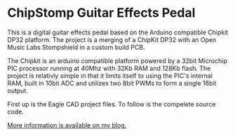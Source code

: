 ChipStomp Guitar Effects Pedal
==============================

This is a digital guitar effects pedal based on the Arduino compatible Chipkit DP32 platform.
The project is a merging of a ChipKit DP32 with an Open Music Labs Stompshield in a custom build PCB.

The Chipkit is an arduino compatible platform powered by a 32bit Microchip PIC processor running at 40Mhz with 32Kb RAM and 128Kb flash.  The project is relativly simple in that it limits itself to using the PIC's internal RAM, built in 10bit ADC and utilizes two 8bit PWMs to form a single 16bit output.

First up is the Eagle CAD project files.
To follow is the compelete source code.

[More information is available on my blog.](http://catmacey.wordpress.com/tag/chipstomp/)
